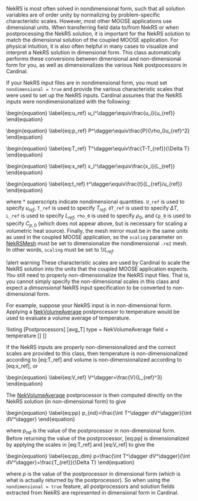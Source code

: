 NekRS is most often solved in nondimensional form, such that all solution variables
are of order unity by normalizing by problem-specific characteristic scales. However,
most other MOOSE applications use dimensional units. When transferring field data to/from
NekRS or when postprocessing the NekRS solution, it is important for the NekRS solution
to match the dimensional solution of the coupled MOOSE application. For physical intuition,
it is also often helpful in many cases to visualize and interpret a NekRS solution
in dimensional form. This class
automatically performs these conversions between dimensional and non-dimensional form for you, as
well as dimensionalizes the various Nek postpocessors in Cardinal.

If your NekRS input files are in nondimensional form, you must set
`nondimensional = true` and provide the various characteristic scales that were used to
set up the NekRS inputs. Cardinal assumes that the NekRS inputs were nondimensionalized
with the following:

\begin{equation}
\label{eq:u_ref}
u_i^\dagger\equiv\frac{u_i}{u_{ref}}
\end{equation}

\begin{equation}
\label{eq:p_ref}
P^\dagger\equiv\frac{P}{\rho_0u_{ref}^2}
\end{equation}

\begin{equation}
\label{eq:T_ref}
T^\dagger\equiv\frac{T-T_{ref}}{\Delta T}
\end{equation}

\begin{equation}
\label{eq:x_ref}
x_i^\dagger\equiv\frac{x_i}{L_{ref}}
\end{equation}

\begin{equation}
\label{eq:t_ref}
t^\dagger\equiv\frac{t}{L_{ref}/u_{ref}}
\end{equation}

where $\dagger$ superscripts indicate nondimensional quantities.
`U_ref` is used to specify $u_{ref}$, `T_ref` is used to specify $T_{ref}$,
`dT_ref` is used to specify $\Delta T$, `L_ref` is used to specify $L_{ref}$,
`rho_0` is used to specify $\rho_0$, and `Cp_0` is used to specify $C_{p,0}$
(which does not appear above, but is necessary for scaling a volumetric heat source).
Finally, the mesh mirror must be in the same units as used in the coupled MOOSE application,
so the `scaling` parameter on [NekRSMesh](NekRSMesh.md) must be set to
dimensionalize the nondimensional `.re2` mesh. In other words,
`scaling` must be set to $1/L_{ref}$.

!alert warning
These characteristic scales are used by Cardinal to scale the NekRS solution
into the units that the coupled MOOSE application expects. *You* still need to properly
non-dimensionalize the NekRS input files. That is, you cannot
simply specify the non-dimensional scales in this class and expect a *dimsensional*
NekRS input specification to be converted to non-dimensional form.

For example, suppose your NekRS input is in non-dimensional form. Applying a
[NekVolumeAverage](NekVolumeAverage.md) postprocessor to temperature
would be used to evaluate a volume average of temperature.

!listing
[Postprocessors]
  [avg_T]
    type = NekVolumeAverage
    field = temperature
  []
[]

If the NekRS inputs are properly non-dimensionalized and the correct scales
are provided to this class, then temperature is non-dimensionalized according
to [eq:T_ref] and volume is non-dimensionalized according to [eq:x_ref], or

\begin{equation}
\label{eq:V_ref}
V^\dagger=\frac{V}{L_{ref}^3}
\end{equation}

The [NekVolumeAverage](NekVolumeAverage.md) postprocessor
is then computed directly on the NekRS solution (in non-dimensional form) to give

\begin{equation}
\label{eq:pp}
p_{nd}=\frac{\int T^\dagger dV^\dagger}{\int dV^\dagger}
\end{equation}

where $p_{nd}$ is the value of the postprocessor in non-dimensional form. Before returning the value
of the postprocessor, [eq:pp] is dimensionalized by applying the scales in [eq:T_ref]
and [eq:V_ref] to give the

\begin{equation}
\label{eq:pp_dim}
p=\frac{\int T^\dagger dV^\dagger}{\int dV^\dagger}+\frac{T_{ref}}{\Delta T}
\end{equation}

where $p$ is the value of the postprocessor in dimensional form (which
is what is actually returned by the postprocessor).
So when using the `nondimensional = true` feature, all postprocessors
and solution fields extracted from NekRS are represented in dimensional
form in Cardinal.
